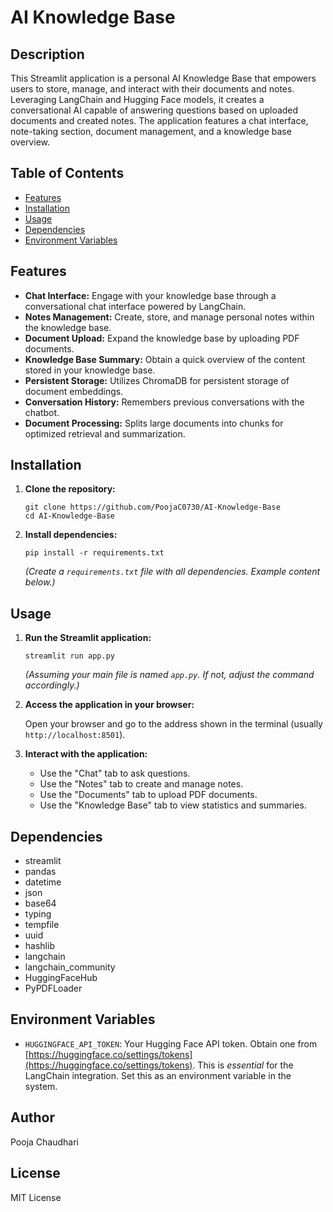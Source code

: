 # AI Knowledge Base

## Description

This Streamlit application is a personal AI Knowledge Base that empowers users to store, manage, and interact with their documents and notes.  Leveraging LangChain and Hugging Face models, it creates a conversational AI capable of answering questions based on uploaded documents and created notes. The application features a chat interface, note-taking section, document management, and a knowledge base overview.

## Table of Contents

*   [Features](#features)
*   [Installation](#installation)
*   [Usage](#usage)
*   [Dependencies](#dependencies)
*   [Environment Variables](#environment-variables)

## Features

*   **Chat Interface:** Engage with your knowledge base through a conversational chat interface powered by LangChain.
*   **Notes Management:** Create, store, and manage personal notes within the knowledge base.
*   **Document Upload:** Expand the knowledge base by uploading PDF documents.
*   **Knowledge Base Summary:** Obtain a quick overview of the content stored in your knowledge base.
*   **Persistent Storage:** Utilizes ChromaDB for persistent storage of document embeddings.
*   **Conversation History:** Remembers previous conversations with the chatbot.
*   **Document Processing:** Splits large documents into chunks for optimized retrieval and summarization.

## Installation

1.  **Clone the repository:**

    ```
    git clone https://github.com/PoojaC0730/AI-Knowledge-Base
    cd AI-Knowledge-Base
    ```

2.  **Install dependencies:**

    ```
    pip install -r requirements.txt
    ```
    *(Create a `requirements.txt` file with all dependencies. Example content below.)*

## Usage

1.  **Run the Streamlit application:**

    ```
    streamlit run app.py
    ```
    *(Assuming your main file is named `app.py`.  If not, adjust the command accordingly.)*

2.  **Access the application in your browser:**

    Open your browser and go to the address shown in the terminal (usually `http://localhost:8501`).

3.  **Interact with the application:**

    *   Use the "Chat" tab to ask questions.
    *   Use the "Notes" tab to create and manage notes.
    *   Use the "Documents" tab to upload PDF documents.
    *   Use the "Knowledge Base" tab to view statistics and summaries.

## Dependencies

*   streamlit
*   pandas
*   datetime
*   json
*   base64
*   typing
*   tempfile
*   uuid
*   hashlib
*   langchain
*   langchain\_community
*   HuggingFaceHub
*   PyPDFLoader


## Environment Variables

*   `HUGGINGFACE_API_TOKEN`: Your Hugging Face API token. Obtain one from [https://huggingface.co/settings/tokens](https://huggingface.co/settings/tokens).  This is *essential* for the LangChain integration. Set this as an environment variable in the system.

## Author
Pooja Chaudhari

## License
MIT License
